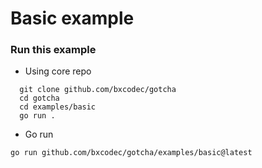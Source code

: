 # Basic example

### Run this example


* Using core repo

```shell
  git clone github.com/bxcodec/gotcha
  cd gotcha
  cd examples/basic
  go run .
```
* Go run

```shell
go run github.com/bxcodec/gotcha/examples/basic@latest
```




